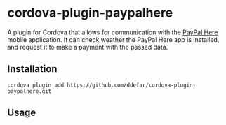 # cordova-plugin-paypalhere

A plugin for Cordova that allows for communication with the [PayPal Here](https://www.paypal.com/us/webapps/mpp/credit-card-reader) mobile application.
It can check weather the PayPal Here app is installed, and request it to make a payment with the passed data.

## Installation

```
cordova plugin add https://github.com/ddefar/cordova-plugin-paypalhere.git
```

## Usage